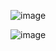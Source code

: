 ![image](https://github.com/kittybina/kittybina/assets/146957092/f4c8576b-00d1-4770-94cb-46280d0145eb)





![image](https://github.com/kittybina/kittybina/assets/146957092/7d74ea0d-8d37-494c-a18f-d9b615e51601)














